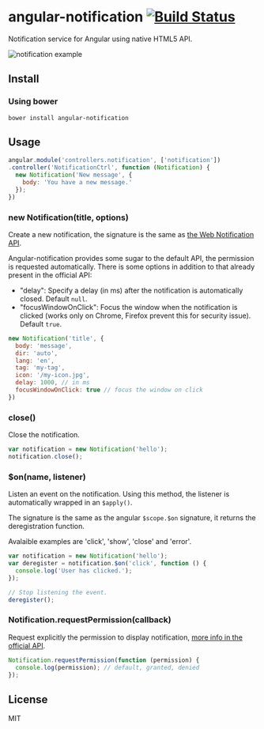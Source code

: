 # angular-notification [![Build Status](https://travis-ci.org/neoziro/angular-notification.png?branch=master)](https://travis-ci.org/neoziro/angular-notification)

Notification service for Angular using native HTML5 API.

![notification example](https://f.cloud.github.com/assets/266302/2423762/a38113ac-ab9e-11e3-8e8a-2e4fe299e9f5.png)

## Install

### Using bower

```
bower install angular-notification
```

## Usage

```js
angular.module('controllers.notification', ['notification'])
.controller('NotificationCtrl', function (Notification) {
  new Notification('New message', {
    body: 'You have a new message.'
  });
})
```

### new Notification(title, options)

Create a new notification, the signature is the same as [the Web Notification API](https://developer.mozilla.org/en/docs/Web/API/notification).

Angular-notification provides some sugar to the default API, the permission is requested automatically. There is some options in addition to that already present in the official API:

- "delay": Specify a delay (in ms) after the notification is automatically closed. Default `null`.
- "focusWindowOnClick": Focus the window when the notification is clicked (works only on Chrome, Firefox prevent this for security issue). Default `true`.

```js
new Notification('title', {
  body: 'message',
  dir: 'auto',
  lang: 'en',
  tag: 'my-tag',
  icon: '/my-icon.jpg',
  delay: 1000, // in ms
  focusWindowOnClick: true // focus the window on click
})
```

### close()

Close the notification.

```js
var notification = new Notification('hello');
notification.close();
```

### $on(name, listener)

Listen an event on the notification. Using this method, the listener is automatically wrapped in an `$apply()`.

The signature is the same as the angular `$scope.$on` signature, it returns the deregistration function.

Avalaible examples are 'click', 'show', 'close' and 'error'.

```js
var notification = new Notification('hello');
var deregister = notification.$on('click', function () {
  console.log('User has clicked.');
});

// Stop listening the event.
deregister();
```

### Notification.requestPermission(callback)

Request explicitly the permission to display notification, [more info in the official API](https://developer.mozilla.org/en-US/docs/Web/API/Notification.requestPermission).

```js
Notification.requestPermission(function (permission) {
  console.log(permission); // default, granted, denied
});
```

## License

MIT
